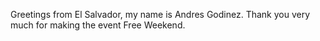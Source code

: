 Greetings from El Salvador, my name is Andres Godinez.
Thank you very much for making the event Free Weekend.